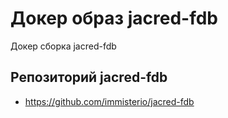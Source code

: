 # Докер образ jacred-fdb

Докер сборка jacred-fdb

## Репозиторий jacred-fdb

- <https://github.com/immisterio/jacred-fdb>
